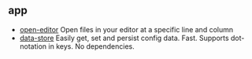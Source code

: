 ## app

- [open-editor](https://github.com/sindresorhus/open-editor) Open files in your editor at a specific line and column
- [data-store](https://github.com/jonschlinkert/data-store) Easily get, set and persist config data. Fast. Supports dot-notation in keys. No dependencies.